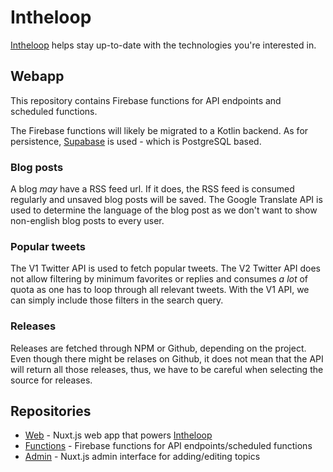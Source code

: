 # Intheloop

[Intheloop](https://intheloop.dev) helps stay up-to-date with the technologies you're interested in.

## Webapp

This repository contains Firebase functions for API endpoints and scheduled functions.

The Firebase functions will likely be migrated to a Kotlin backend.
As for persistence, [Supabase](https://supabase.io) is used - which is PostgreSQL based.

### Blog posts

A blog *may* have a RSS feed url.
If it does, the RSS feed is consumed regularly and unsaved blog posts will be saved.
The Google Translate API is used to determine the language of the blog post as we don't want to show non-english blog posts to every user.

### Popular tweets

The V1 Twitter API is used to fetch popular tweets.
The V2 Twitter API does not allow filtering by minimum favorites or replies and consumes *a lot* of quota as one has to loop through all relevant tweets.
With the V1 API, we can simply include those filters in the search query.

### Releases

Releases are fetched through NPM or Github, depending on the project.
Even though there might be relases on Github, it does not mean that the API will return all those releases, thus, we have to be careful when selecting the source for releases.

## Repositories

- [Web](https://github.com/kevcodez/intheloop) - Nuxt.js web app that powers [Intheloop](https://intheloop.dev)
- [Functions](https://github.com/kevcodez/intheloop-functions) - Firebase functions for API endpoints/scheduled functions
- [Admin](https://github.com/kevcodez/intheloop-admin) - Nuxt.js admin interface for adding/editing topics
